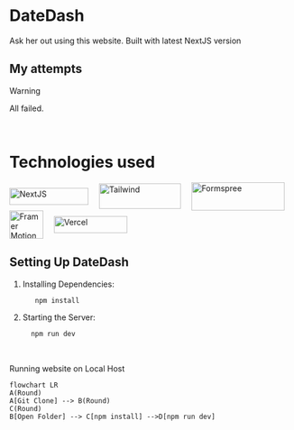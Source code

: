 # DateDash
Ask her out using this website. Built with latest NextJS version

## My attempts

> [!WARNING]
> All failed.
> 
<br>

# Technologies used

<div style="display: inline-block;">
  <img align="center" alt="NextJS" height="30" width="140" src="https://upload.wikimedia.org/wikipedia/commons/thumb/8/8e/Nextjs-logo.svg/2560px-Nextjs-logo.svg.png" style="margin-right: 15px;">
  <img align="center" alt="Tailwind" height="45" width="145" src="https://seeklogo.com/images/T/tailwind-css-logo-89E99D7181-seeklogo.com.png" style="margin-right: 15px;">
  <img align="center" alt="Formspree" height="50" width="165" src="https://www.devmigration.com/article/formspree/featuredImage.png" style="margin-right: 15px;">
  <img align="center" alt="Framer Motion" height="50" width="60" src="https://user-images.githubusercontent.com/38039349/60953119-d3c6f300-a2fc-11e9-9596-4978e5d52180.png" style="margin-right: 15px;">
  <img align="center" alt="Vercel" height="30" width="130" src="https://upload.wikimedia.org/wikipedia/commons/thumb/5/5e/Vercel_logo_black.svg/2560px-Vercel_logo_black.svg.png">
</div>

## Setting Up DateDash

1. Installing Dependencies:
    ```bash
       npm install

2. Starting the Server:
    ```bash
      npm run dev
<br>

<p>Running website on Local Host</p>

```mermaid
flowchart LR
A(Round)
A[Git Clone] --> B(Round)
C(Round)
B[Open Folder] --> C[npm install] -->D[npm run dev]
```
